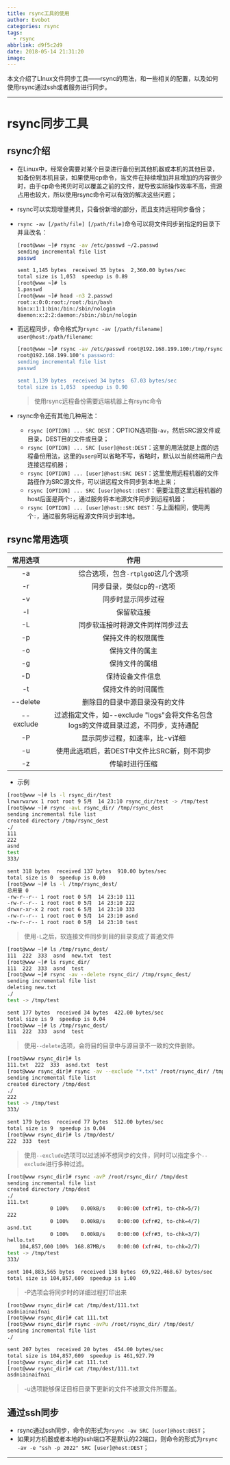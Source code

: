 ```yaml
---
title: rsync工具的使用
author: Evobot
categories: rsync
tags:
  - rsync
abbrlink: d9f5c2d9
date: 2018-05-14 21:31:20
image:
---
```




本文介绍了LInux文件同步工具——rsync的用法，和一些相关的配置，以及如何使用rsync通过ssh或者服务进行同步。

<!--more-->

---

# rsync同步工具

## rsync介绍

- 在Linux中，经常会需要对某个目录进行备份到其他机器或本机的其他目录，如备份到本机目录，如果使用cp命令，当文件在持续增加并且增加的内容很少时，由于cp命令拷贝时可以覆盖之前的文件，就导致实际操作效率不高，资源占用也较大，所以使用rsync命令可以有效的解决这些问题；

- rsync可以实现增量拷贝，只备份新增的部分，而且支持远程同步备份；

- `rsync -av [/path/file] [/path/file]`命令可以将文件同步到指定的目录下并且改名：

  ```bash
  [root@www ~]# rsync -av /etc/passwd ~/2.passwd
  sending incremental file list
  passwd

  sent 1,145 bytes  received 35 bytes  2,360.00 bytes/sec
  total size is 1,053  speedup is 0.89
  [root@www ~]# ls
  1.passwd
  [root@www ~]# head -n3 2.passwd 
  root:x:0:0:root:/root:/bin/bash
  bin:x:1:1:bin:/bin:/sbin/nologin
  daemon:x:2:2:daemon:/sbin:/sbin/nologin
  ```

- 而远程同步，命令格式为`rsync -av [/path/filename] user@host:/path/filename`:

  ```bash
  [root@www ~]# rsync -av /etc/passwd root@192.168.199.100:/tmp/rsync.passwd
  root@192.168.199.100's password: 
  sending incremental file list
  passwd

  sent 1,139 bytes  received 34 bytes  67.03 bytes/sec
  total size is 1,053  speedup is 0.90
  ```

  > 使用rsync远程备份需要远端机器上有rsync命令

- rsync命令还有其他几种用法：

  - `rsync [OPTION] ... SRC DEST`：OPTION选项指`-av`，然后SRC源文件或目录，DEST目的文件或目录；
  - `rsync [OPTION] ... SRC [user]@host:DEST`：这里的用法就是上面的远程备份用法，这里的`user@`可以省略不写，省略时，默认以当前终端用户去连接远程机器；
  - `rsync [OPTION] ... [user]@host:SRC DEST`：这里使用远程机器的文件路径作为SRC源文件，可以讲远程文件同步到本地上来；
  - `rsync [OPTION] ... SRC [user]@host::DEST`：需要注意这里远程机器的host后面是两个`:`，通过服务将本地源文件同步到远程机器；
  - `rsync [OPTION] ... [user]@host::SRC DEST`：与上面相同，使用两个`:`，通过服务将远程源文件同步到本地。

## rsync常用选项

|   常用选项    |                    作用                    |
| :-------: | :--------------------------------------: |
|    -a     |          综合选项，包含`-rtplgoD`这几个选项          |
|    -r     |              同步目录，类似cp的-r选项              |
|    -v     |                同步时显示同步过程                 |
|    -l     |                  保留软连接                   |
|    -L     |             同步软连接时将源文件同样同步过去             |
|    -p     |                保持文件的权限属性                 |
|    -o     |                 保持文件的属主                  |
|    -g     |                 保持文件的属组                  |
|    -D     |                 保持设备文件信息                 |
|    -t     |                保持文件的时间属性                 |
| --delete  |             删除目的目录中源目录没有的文件              |
| --exclude | 过滤指定文件，如--exclude "logs"会将文件名包含logs的文件或目录过滤，不同步，支持通配 |
|    -P     |             显示同步过程，如速率，比-v详细             |
|    -u     |        使用此选项后，若DEST中文件比SRC新，则不同步         |
|    -z     |                 传输时进行压缩                  |

- 示例

```bash
[root@www ~]# ls -l rsync_dir/test 
lrwxrwxrwx 1 root root 9 5月  14 23:10 rsync_dir/test -> /tmp/test
[root@www ~]# rsync -avL rsync_dir/ /tmp/rsync_dest
sending incremental file list
created directory /tmp/rsync_dest
./
111
222
asnd
test
333/

sent 318 bytes  received 137 bytes  910.00 bytes/sec
total size is 0  speedup is 0.00
[root@www ~]# ls -l /tmp/rsync_dest/
总用量 0
-rw-r--r-- 1 root root 0 5月  14 23:10 111
-rw-r--r-- 1 root root 0 5月  14 23:10 222
drwxr-xr-x 2 root root 6 5月  14 23:10 333
-rw-r--r-- 1 root root 0 5月  14 23:10 asnd
-rw-r--r-- 1 root root 0 5月  14 23:10 test
```

> 使用`-L`之后，软连接文件同步到目的目录变成了普通文件

```bash
[root@www ~]# ls /tmp/rsync_dest/
111  222  333  asnd  new.txt  test
[root@www ~]# ls rsync_dir/
111  222  333  asnd  test
[root@www ~]# rsync -av --delete rsync_dir/ /tmp/rsync_dest/
sending incremental file list
deleting new.txt
./
test -> /tmp/test

sent 177 bytes  received 34 bytes  422.00 bytes/sec
total size is 9  speedup is 0.04
[root@www ~]# ls /tmp/rsync_dest/
111  222  333  asnd  test
```

> 使用`--delete`选项，会将目的目录中与源目录不一致的文件删除。

```bash
[root@www rsync_dir]# ls
111.txt  222  333  asnd.txt  test
[root@www rsync_dir]# rsync -av --exclude "*.txt" /root/rsync_dir/ /tmp/dest/
sending incremental file list
created directory /tmp/dest
./
222
test -> /tmp/test
333/

sent 179 bytes  received 77 bytes  512.00 bytes/sec
total size is 9  speedup is 0.04
[root@www rsync_dir]# ls /tmp/dest/
222  333  test
```

> 使用`--exclude`选项可以过滤掉不想同步的文件，同时可以指定多个`--exclude`进行多种过滤。

```bash
[root@www rsync_dir]# rsync -avP /root/rsync_dir/ /tmp/dest
sending incremental file list
created directory /tmp/dest
./
111.txt
              0 100%    0.00kB/s    0:00:00 (xfr#1, to-chk=5/7)
222
              0 100%    0.00kB/s    0:00:00 (xfr#2, to-chk=4/7)
asnd.txt
              0 100%    0.00kB/s    0:00:00 (xfr#3, to-chk=3/7)
hello.txt
    104,857,600 100%  168.87MB/s    0:00:00 (xfr#4, to-chk=2/7)
test -> /tmp/test
333/

sent 104,883,565 bytes  received 138 bytes  69,922,468.67 bytes/sec
total size is 104,857,609  speedup is 1.00
```

> -P选项会将同步时的详细过程打印出来

```bash
[root@www rsync_dir]# cat /tmp/dest/111.txt 
asdniainaifnai
[root@www rsync_dir]# cat 111.txt 
[root@www rsync_dir]# rsync -avPu /root/rsync_dir/ /tmp/dest/
sending incremental file list
./

sent 207 bytes  received 20 bytes  454.00 bytes/sec
total size is 104,857,609  speedup is 461,927.79
[root@www rsync_dir]# cat 111.txt 
[root@www rsync_dir]# cat /tmp/dest/111.txt 
asdniainaifnai
```

> -u选项能够保证目标目录下更新的文件不被源文件所覆盖。

## 通过ssh同步

- rsync通过ssh同步，命令的形式为`rsync -av SRC [user]@host:DEST`；
- 如果对方机器或者本地的ssh端口不是默认的22端口，则命令的形式为`rsync -av -e "ssh -p 2022" SRC [user]@host:DEST`；

---

